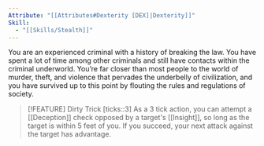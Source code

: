 ```yaml
---
Attribute: "[[Attributes#Dexterity [DEX]|Dexterity]]"
Skill:
  - "[[Skills/Stealth]]"
---
```

You are an experienced criminal with a history of breaking the law. You have spent a lot of time among other criminals and still have contacts within the criminal underworld. You’re far closer than most people to the world of murder, theft, and violence that pervades the underbelly of civilization, and you have survived up to this point by flouting the rules and regulations of society.


> [!FEATURE] Dirty Trick
> [ticks::3]
> As a 3 tick action, you can attempt a [[Deception]] check opposed by a target's [[Insight]], so long as the target is within 5 feet of you. If you succeed, your next attack against the target has advantage.


